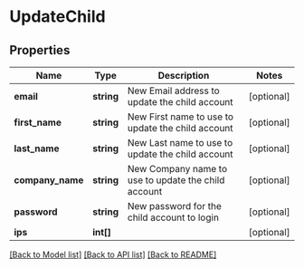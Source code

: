 # UpdateChild

## Properties
Name | Type | Description | Notes
------------ | ------------- | ------------- | -------------
**email** | **string** | New Email address to update the child account | [optional] 
**first_name** | **string** | New First name to use to update the child account | [optional] 
**last_name** | **string** | New Last name to use to update the child account | [optional] 
**company_name** | **string** | New Company name to use to update the child account | [optional] 
**password** | **string** | New password for the child account to login | [optional] 
**ips** | **int[]** |  | [optional] 

[[Back to Model list]](../README.md#documentation-for-models) [[Back to API list]](../README.md#documentation-for-api-endpoints) [[Back to README]](../README.md)


